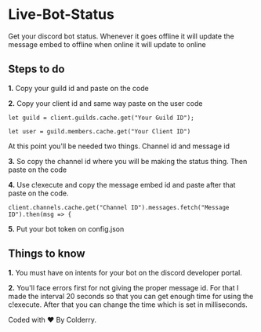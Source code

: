 # Live-Bot-Status
Get your discord bot status. Whenever it goes offline it will update the message embed to offline when online it will update to online

## Steps to do

**1.** Copy your guild id and paste on the code

**2.** Copy your client id and same way paste on the user code

    let guild = client.guilds.cache.get("Your Guild ID");

    let user = guild.members.cache.get("Your Client ID") 

At this point you'll be needed two things. Channel id and message id

**3.** So copy the channel id where you will be making the status thing. Then paste on the code

**4.** Use c!execute and copy the message embed id and paste after that paste on the code.

    client.channels.cache.get("Channel ID").messages.fetch("Message ID").then(msg => {
    
**5.** Put your bot token on config.json

## Things to know

**1.** You must have on intents for your bot on the discord developer portal.

**2.** You'll face errors first for not giving the proper message id. For that I made the interval 20 seconds so that you can get enough time for using the c!execute. After that you can change the time which is set in milliseconds.


Coded with ❤️ By Colderry.
